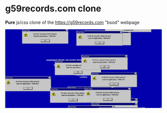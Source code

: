 # g59records.com clone
 <b>Pure</b> js/css clone of the https://g59records.com "bsod" webpage

![Alt Text](https://github.com/griimnak/g59records.com-clone/raw/main/Screenshot.png)
